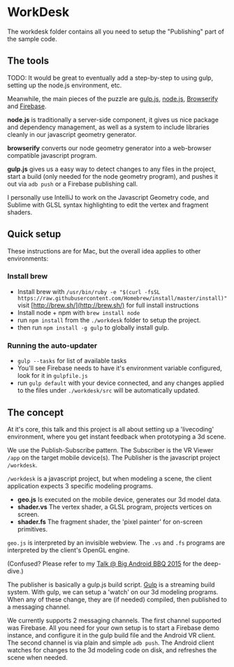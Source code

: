 # WorkDesk

The workdesk folder contains all you need to setup the "Publishing" part of the sample code.

## The tools

TODO: It would be great to eventually add a step-by-step to using gulp, setting up the node.js environment, etc. 

Meanwhile, the main pieces of the puzzle are [gulp.js](http://gulpjs.com/), [node.js](https://nodejs.org/en/), [Browserify](http://browserify.org/) and [Firebase](https://www.firebase.com/).

**node.js** is traditionally a server-side component, it gives us nice package and dependency management, as well as a system to include libraries cleanly in our javascript geometry generator. 

**browserify** converts our node geometry generator into a web-browser compatible javascript program.

**gulp.js** gives us a easy way to detect changes to any files in the project, start a build (only needed for the node geometry program), and pushes it out via `adb push` or a Firebase publishing call.

I personally use IntelliJ to work on the Javascript Geometry code, and Sublime with GLSL syntax highlighting to edit the vertex and fragment shaders.

## Quick setup

These instructions are for Mac, but the overall idea applies to other environments:

### Install brew 

- Install brew with `/usr/bin/ruby -e "$(curl -fsSL https://raw.githubusercontent.com/Homebrew/install/master/install)"` 
visit [http://brew.sh/](http://brew.sh/) for full install instructions
- Install node + npm with `brew install node`
- run `npm install` from the `./workdesk` folder to setup the project.
- then run `npm install -g gulp` to globally install gulp.

### Running the auto-updater

- `gulp --tasks` for list of available tasks
- You'll see Firebase needs to have it's environment variable configured, look for it in `gulpfile.js`
- run `gulp default` with your device connected, and any changes applied to the files under `./workdesk/src` will be automatically updated.

## The concept

At it's core, this talk and this project is all about setting up a 'livecoding' environment, where you get instant feedback when prototyping a 3d scene. 

We use the Publish-Subscribe pattern. The Subscriber is the VR Viewer `/app` on the target mobile device(s). The Publisher is the javascript project `/workdesk`. 

`/workdesk` is a javascript project, but when modeling a scene, the client application expects 3 specific modeling programs. 

- **geo.js** Is executed on the mobile device, generates our 3d model data.
- **shader.vs** The vertex shader, a GLSL program, projects vertices on screen.
- **shader.fs** The fragment shader, the 'pixel painter' for on-screen primitives. 

`geo.js` is interpreted by an invisible webview. The `.vs` and `.fs` programs are interpreted by the client's OpenGL engine.

(Confused? Please refer to my [Talk @ Big Android BBQ 2015](https://youtu.be/bi4YTryqY-Q?list=PLWz5rJ2EKKc_HyE1QX9heAgTPdAMqc50z) for the deep-dive.)

The publisher is basically a gulp.js build script. [Gulp](http://gulpjs.com/) is a streaming build system. With gulp, we can setup a 'watch' on our 3d modeling programs. When any of these change, they are (if needed) compiled, then published to a messaging channel.

We currently supports 2 messaging channels. The first channel supported was Firebase. All you need for your own setup is to start a Firebase demo instance, and configure it in the gulp build file and the Android VR client. The second channel is via plain and simple `adb push`. The Android client watches for changes to the 3d modeling code on disk, and refreshes the scene when needed.

